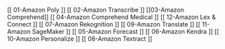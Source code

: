 [[ 01-Amazon Poly ]]
[[ 02-Amazon Transcribe ]]
[[03-Amazon Comprehend]]
[[ 04-Amazon Comprehend Medical ]]
[[ 12-Amazon Lex & Connect ]]
[[ 07-Amazon Rekognition ]]
[[ 09-Amazon Translate ]]
[[ 11-Amazon SageMaker ]]
[[ 05-Amazon Forecast ]]
[[ 06-Amazon Kendra ]]
[[ 10-Amazon Personalize ]]
[[ 08-Amazon Textract ]]